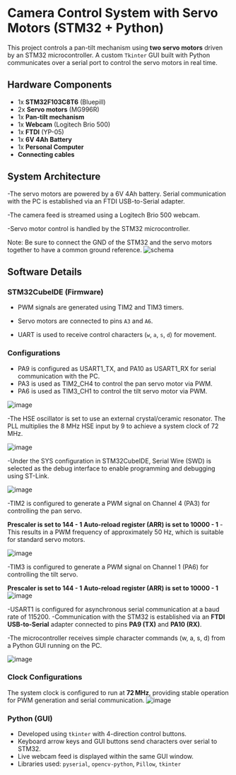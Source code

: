 # Camera Control System with Servo Motors (STM32 + Python)

This project controls a pan-tilt mechanism using **two servo motors** driven by an STM32 microcontroller. A custom `Tkinter` GUI built with Python communicates over a serial port to control the servo motors in real time.

## Hardware Components

- 1x **STM32F103C8T6** (Bluepill)
- 2x **Servo motors** (MG996R)
- 1x **Pan-tilt mechanism**
- 1x **Webcam** (Logitech Brio 500)
- 1x **FTDI** (YP-05)
- 1x **6V 4Ah Battery**
- 1x **Personal Computer**
- **Connecting cables**
## System Architecture
-The servo motors are powered by a 6V 4Ah battery. Serial communication with the PC is established via an FTDI USB-to-Serial adapter.

-The camera feed is streamed using a Logitech Brio 500 webcam.

-Servo motor control is handled by the STM32 microcontroller.

Note: Be sure to connect the GND of the STM32 and the servo motors together to have a common ground reference.
![schema](https://github.com/user-attachments/assets/86e5ada0-e938-468c-acbc-101e327746f3)
## Software Details

### STM32CubeIDE (Firmware)
- PWM signals are generated using TIM2 and TIM3 timers.
  
- Servo motors are connected to pins `A3` and `A6`.
  
- UART is used to receive control characters (`w`, `a`, `s`, `d`) for movement.
### Configurations
- PA9 is configured as USART1_TX, and PA10 as USART1_RX for serial communication with the PC.
- PA3 is used as TIM2_CH4 to control the pan servo motor via PWM.
- PA6 is used as TIM3_CH1 to control the tilt servo motor via PWM.

![image](https://github.com/user-attachments/assets/a3faf8cb-6189-4fe1-805a-e0b86ae9e60f)


-The HSE oscillator is set to use an external crystal/ceramic resonator. The PLL multiplies the 8 MHz HSE input by 9 to achieve a system clock of 72 MHz.

![image](https://github.com/user-attachments/assets/d0643ebf-f0db-40d8-843f-f8f16934f38a)


-Under the SYS configuration in STM32CubeIDE, Serial Wire (SWD) is selected as the debug interface to enable programming and debugging using ST-Link.

![image](https://github.com/user-attachments/assets/48e6746e-8d1b-4fdf-8d5e-c5efa6d8d4be)


-TIM2 is configured to generate a PWM signal on Channel 4 (PA3) for controlling the pan servo.

**Prescaler is set to 144 - 1**
**Auto-reload register (ARR) is set to 10000 - 1**
-This results in a PWM frequency of approximately 50 Hz, which is suitable for standard servo motors.

![image](https://github.com/user-attachments/assets/7078c58f-fe01-40fe-abe4-4e21668f0ce1)

-TIM3 is configured to generate a PWM signal on Channel 1 (PA6) for controlling the tilt servo.

**Prescaler is set to 144 - 1**
**Auto-reload register (ARR) is set to 10000 - 1**
![image](https://github.com/user-attachments/assets/b5d7e06d-e51f-469d-bc75-8d8bdc56f9df)


-USART1 is configured for asynchronous serial communication at a baud rate of 115200.
-Communication with the STM32 is established via an **FTDI USB-to-Serial** adapter connected to pins **PA9 (TX)** and **PA10 (RX)**.

-The microcontroller receives simple character commands (w, a, s, d) from a Python GUI running on the PC.

![image](https://github.com/user-attachments/assets/a26474ff-ef6d-4986-83af-d90b1ddc7ef9)


### Clock Configurations

The system clock is configured to run at **72 MHz**, providing stable operation for PWM generation and serial communication.
![image](https://github.com/user-attachments/assets/d9d73a2c-e362-42d3-b541-dd2760e1f8bb)


### Python (GUI)
- Developed using `tkinter` with 4-direction control buttons.
- Keyboard arrow keys and GUI buttons send characters over serial to STM32.
- Live webcam feed is displayed within the same GUI window.
- Libraries used: `pyserial`, `opencv-python`, `Pillow`, `tkinter`
